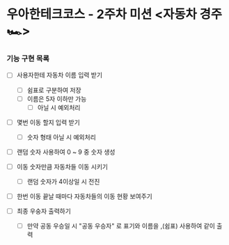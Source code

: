 # 우아한테크코스 - 2주차 미션 <자동차 경주 🏎️>

### 기능 구현 목록

- [ ] 사용자한테 자동차 이름 입력 받기

  - [ ] 쉼표로 구분하여 저장
  - [ ] 이름은 5자 이하만 가능
    - [ ] 아닐 시 예외처리

- [ ] 몇번 이동 할지 입력 받기

  - [ ] 숫자 형태 아닐 시 예외처리

- [ ] 랜덤 숫자 사용하여 0 ~ 9 중 숫자 생성

- [ ] 이동 숫자만큼 자동차들 이동 시키기
  - [ ] 랜덤 숫자가 4이상일 시 전진
- [ ] 한번 이동 끝날 때마다 자동차들의 이동 현황 보여주기

- [ ] 최종 우숭자 출력하기
  - [ ] 만약 공동 우승일 시 "공동 우승자" 로 표기와 이름을 ,(쉼표) 사용하여 같이 출력
